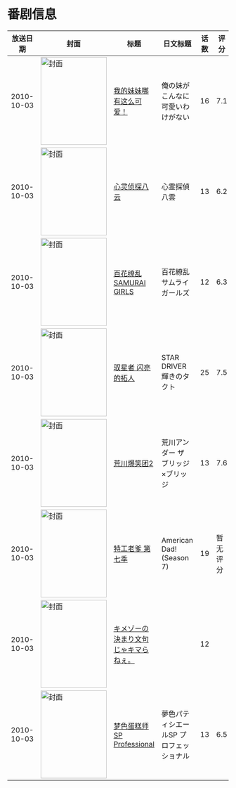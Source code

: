 # 番剧信息

|放送日期|封面|标题|日文标题|话数|评分|评分人数|
|---|---|---|---|---|---|---|
|2010-10-03|<img src="https://lain.bgm.tv/pic/cover/c/cf/8c/5436_MNxnb.jpg" alt="封面" style="width:150px;height:200px;object-fit:cover;">|[我的妹妹哪有这么可爱！](https://bangumi.tv/subject/5436)|俺の妹がこんなに可愛いわけがない|16|7.1|14477人评分|
|2010-10-03|<img src="https://lain.bgm.tv/pic/cover/c/7d/3d/5779_EIGUX.jpg" alt="封面" style="width:150px;height:200px;object-fit:cover;">|[心灵侦探八云](https://bangumi.tv/subject/5779)|心霊探偵 八雲|13|6.2|1164人评分|
|2010-10-03|<img src="https://lain.bgm.tv/pic/cover/c/ef/2e/6933_5PLlI.jpg" alt="封面" style="width:150px;height:200px;object-fit:cover;">|[百花缭乱 SAMURAI GIRLS](https://bangumi.tv/subject/6933)|百花繚乱 サムライガールズ|12|6.3|1447人评分|
|2010-10-03|<img src="https://lain.bgm.tv/pic/cover/c/d8/63/7348_2Ciub.jpg" alt="封面" style="width:150px;height:200px;object-fit:cover;">|[驭星者 闪亮的拓人](https://bangumi.tv/subject/7348)|STAR DRIVER 輝きのタクト|25|7.5|2812人评分|
|2010-10-03|<img src="https://lain.bgm.tv/pic/cover/c/4a/fe/8081_o68Z8.jpg" alt="封面" style="width:150px;height:200px;object-fit:cover;">|[荒川爆笑团2](https://bangumi.tv/subject/8081)|荒川アンダー ザ ブリッジ×ブリッジ|13|7.6|4994人评分|
|2010-10-03|<img src="https://lain.bgm.tv/pic/cover/c/d2/f5/126711_429D9.jpg" alt="封面" style="width:150px;height:200px;object-fit:cover;">|[特工老爹 第七季](https://bangumi.tv/subject/126711)|American Dad! (Season 7)|19|暂无评分|少于10人评分|
|2010-10-03|<img src="https://lain.bgm.tv/pic/cover/c/e3/c1/238449_Gs8k0.jpg" alt="封面" style="width:150px;height:200px;object-fit:cover;">|[キメゾーの決まり文句じゃキマらねぇ。](https://bangumi.tv/subject/238449)||12|||
|2010-10-03|<img src="https://lain.bgm.tv/pic/cover/c/49/f4/425179_tZ0Yo.jpg" alt="封面" style="width:150px;height:200px;object-fit:cover;">|[梦色蛋糕师SP Professional](https://bangumi.tv/subject/425179)|夢色パティシエールSP プロフェッショナル|13|6.5|11人评分|
